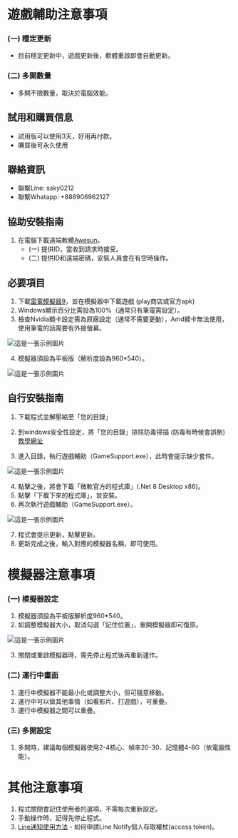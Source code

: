 # 遊戲輔助注意事項
### (一) 穩定更新
- 目前穩定更新中，遊戲更新後，軟體重啟即會自動更新。

### (二) 多開數量
- 多開不限數量，取決於電腦效能。

## 試用和購買信息
- 試用版可以使用3天，好用再付款。
- 購買後可永久使用

## 聯絡資訊
- 聯繫Line: ssky0212
- 聯繫Whatapp: +886906962127

## 協助安裝指南
1. 在電腦下載遠端軟體[Awesun](https://sun.aweray.com)。
   - (一) 提供ID，當收到請求時接受。
   - (二) 提供ID和遠端密碼，安裝人員會在有空時操作。

## 必要項目
1. 下載[雷電模擬器9](https://www.ldplayer.tw/download/install)，並在模擬器中下載遊戲 (play商店或官方apk)
2. Windows顯示百分比需設為100%（通常只有筆電需設定）。
3. 檢查Nvidia顯卡設定需為原廠設定（通常不需要更動），Amd顯卡無法使用，使用筆電的話需要有外接螢幕。

![這是一張示例圖片](https://chtineer.com/GameSupport/原場設定.png)

4. 模擬器須設為平板版（解析度設為960*540）。

![這是一張示例圖片](https://chtineer.com/GameSupport/resolution.png)

## 自行安裝指南
1. 下載程式並解壓縮至「您的目錄」
2. 到windows安全性設定，將「您的目錄」排除防毒掃描 (防毒有時候會誤刪) [教學網址](https://www.gdaily.org/20750/windows-defender)

3. 進入目錄，執行遊戲輔助（GameSupport.exe），此時會提示缺少套件。

![這是一張示例圖片](https://chtineer.com/GameSupport/GameSupport.exe.png)

4. 點擊之後，將會下載「微軟官方的程式庫」(.Net 8 Desktop x86)。
5. 點擊「下載下來的程式庫」，並安裝。
6. 再次執行遊戲輔助（GameSupport.exe）。

![這是一張示例圖片](https://chtineer.com/GameSupport/GameSupport.exe.png)

7. 程式會提示更新，點擊更新。
8. 更新完成之後，輸入對應的模擬器名稱，即可使用。
    
# 模擬器注意事項
### (一) 模擬器設定
1. 模擬器須設為平板版解析度960*540。
2. 如調整模擬器大小，取消勾選「記住位置」，重開模擬器即可復原。

![這是一張示例圖片](https://chtineer.com/GameSupport/記住位置.png)

3. 關閉或重啟模擬器時，需先停止程式後再重新運作。

### (二) 運行中畫面
1. 運行中模擬器不能最小化或調整大小，但可隨意移動。
2. 運行中可以做其他事情（如看影片、打遊戲），可重疊。
3. 運行中模擬器之間可以重疊。

### (三) 多開設定
1. 多開時，建議每個模擬器使用2-4核心、幀率20-30、記憶體4-8G（依電腦性能）。

# 其他注意事項
1. 程式關閉會記住使用者的選項，不需每次重新設定。
2. 手動操作時，記得先停止程式。
3. [Line通知使用方法](https://hackmd.io/@sideex/line-notify-zh) - 如何申請Line Notify個人存取權杖(access token)。
